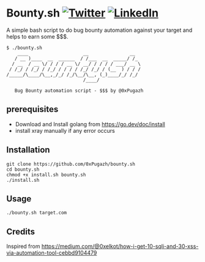 # Bounty.sh [![Twitter](https://img.shields.io/badge/0xPugazh-%231DA1F2.svg?logo=Twitter&logoColor=white)](https://twitter.com/0xPugazh) [![LinkedIn](https://img.shields.io/badge/0xPugazh-%230077B5.svg?logo=linkedin&logoColor=white)](https://linkedin.com/in/0xPugazh)
A simple bash script to do bug bounty automation against your target and helps to earn some $$$.
```
$ ./bounty.sh
    ____                    __               __  
   / __ )____  __  ______  / /___  __  _____/ /_ 
  / __  / __ \/ / / / __ \/ __/ / / / / ___/ __ \
 / /_/ / /_/ / /_/ / / / / /_/ /_/ / (__  ) / / /
/_____/\____/\__,_/_/ /_/\__/\__, (_)____/_/ /_/ 
                            /____/             

   Bug Bounty automation script - $$$ by @0xPugazh
```


## prerequisites
+ Download and Install golang from https://go.dev/doc/install
+ install xray manually if any error occurs

## Installation
```
git clone https://github.com/0xPugazh/bounty.sh
cd bounty.sh
chmod +x install.sh bounty.sh
./install.sh
```

## Usage
```
./bounty.sh target.com
```

## Credits
Inspired from https://medium.com/@0xelkot/how-i-get-10-sqli-and-30-xss-via-automation-tool-cebbd9104479
